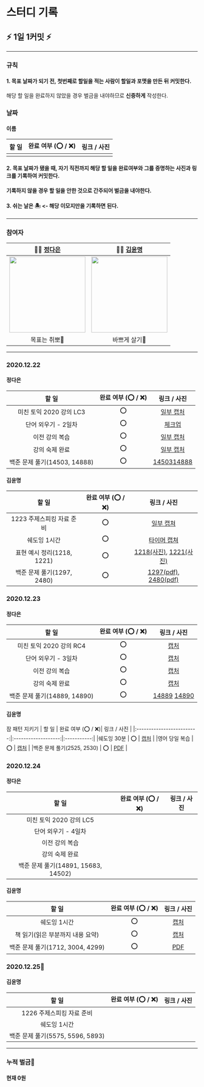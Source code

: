# 스터디 기록

## :zap: 1일 1커밋 :zap:


---

### 규칙
#### 1. 목표 날짜가 되기 전, 첫번째로 할일을 적는 사람이 할일과 포맷을 만든 뒤 커밋한다.
 해당 할 일을 완료하지 않았을 경우 벌금을 내야하므로 **신중하게** 작성한다.

### 날짜

#### 이름

| 할 일 | 완료 여부 (⭕ / ❌) | 링크 / 사진 |
|:-----:| ------------------- |:-----------:|
|       |                     |             |


#### 2. 목표 날짜가 됐을 때, 자기 직전까지 해당 할 일을 완료여부와 그를 증명하는 사진과 링크를 기록하여 커밋한다.
#### 기록하지 않을 경우 할 일을 안한 것으로 간주되어 벌금을 내야한다.

#### 3. 쉬는 날은 🏝 <- 해당 이모지만을 기록하면 된다.

---

### 참여자

| 👩‍💻 [정다은](https://github.com/jeongdaeun98) | 👩‍💻 [김윤명](https://github.com/yoonmyung)  |
|:-----------------------------------------------:|:---------------------------------------------:|
|  <img src="https://i.imgur.com/G2JU8YL.png" width="200" />  | <img src="https://i.imgur.com/efczYmh.png" width="200" /> |
|                  목표는 취뽀🌟                  |                 바쁘게 살기:tada:                   |



---

### 2020.12.22

#### 정다은
|            할 일             | 완료 여부 (⭕ / ❌) |                                                   링크 / 사진                                                   |
|:----------------------------:|:-------------------:|:---------------------------------------------------------------------------------------------------------------:|
|   미친 토익 2020 강의 LC3    |         ⭕          |                                  [일부 캡처](https://i.imgur.com/yZ1rPwk.jpg)                                   |
|     단어 외우기 - 2일차      |         ⭕          | [체크업](https://user-images.githubusercontent.com/25525648/102910063-4611a000-44bd-11eb-8209-7ee476907745.png) |
|        이전 강의 복습        |         ⭕          |                                  [일부 캡처](https://i.imgur.com/VH9gsnz.jpg)                                   |
|        강의 숙제 완료        |         ⭕          |                                  [일부 캡처](https://i.imgur.com/P582wzj.jpg)                                   |
| 백준 문제 풀기(14503, 14888) |         ⭕          |                [14503](https://daewoony.tistory.com/73)[14888](https://daewoony.tistory.com/74)                 |

#### 김윤명
|           할 일            | 완료 여부 (⭕ / ❌) |                                                                                                               링크 / 사진                                                                                                                |
|:--------------------------:|:-------------------:|:----------------------------------------------------------------------------------------------------------------------------------------------------------------------------------------------------------------------------------------:|
| 1223 주제스피킹 자료 준비  |         ⭕          |                                                            [일부 캡쳐](https://user-images.githubusercontent.com/40621689/102898171-76047780-44ac-11eb-8633-4fb57f599c21.PNG)                                                            |
|        쉐도잉 1시간        |         ⭕          |                                                           [타이머 캡쳐](https://user-images.githubusercontent.com/40621689/102898178-7735a480-44ac-11eb-91ee-6dcee97aa960.png)                                                           |
| 표현 예시 정리(1218, 1221) |         ⭕          | [1218(사진)](https://user-images.githubusercontent.com/40621689/102898182-7866d180-44ac-11eb-9a50-cb6f4d650f9f.PNG), [1221(사진)](https://user-images.githubusercontent.com/40621689/102898181-77ce3b00-44ac-11eb-9978-70aade320f21.PNG) |
| 백준 문제 풀기(1297, 2480) |         ⭕          |                                      [1297(pdf)](https://github.com/yoonmyung/mad-study/files/5730312/_1297_TV_.pdf), [2480(pdf)](https://github.com/yoonmyung/mad-study/files/5730313/_2480__.pdf)                                      |

### 2020.12.23

#### 정다은

|            할 일             | 완료 여부 (⭕ / ❌) |                                                        링크 / 사진                                                        |
|:----------------------------:|:-------------------:|:-------------------------------------------------------------------------------------------------------------------------:|
|   미친 토익 2020 강의 RC4    |         ⭕          |                                          [캡처](https://i.imgur.com/eahX52a.png)                                          |
|     단어 외우기 - 3일차      |         ⭕          |                                            [캡처](https://ifh.cc/g/ld959D.jpg)                                            |
|        이전 강의 복습        |         ⭕          |                                            [캡처](https://ifh.cc/g/bZ8r2y.jpg)                                            |
|        강의 숙제 완료        |         ⭕          |                                            [캡처](https://ifh.cc/g/WVCxDP.jpg)                                            |
| 백준 문제 풀기(14889, 14890) |         ⭕          | [14889](https://github.com/jeongdaeun98/algorithm/blob/master/2020/20122301.cpp) [14890](https://daewoony.tistory.com/75) |

#### 김윤명
잠 패턴 지키기
| 할 일                     | 완료 여부 (⭕ / ❌)| 링크 / 사진  |
|:-------------------------:|:-------------------:|:-----------:|
|쉐도잉 30분                |         ⭕          |   [캡처](https://user-images.githubusercontent.com/40621689/103037338-f4494280-45ae-11eb-946c-4cd34cc989e0.png)  |
|영어 당일 복습             |         ⭕          |   [캡처](https://user-images.githubusercontent.com/40621689/103036819-ef37c380-45ad-11eb-9da4-5787a4be79a8.PNG)  |
|백준 문제 풀기(2525, 2530) |         ⭕          |   [PDF](https://github.com/yoonmyung/mad-study/files/5737127/201223.pdf)   |


### 2020.12.24

#### 정다은

|            할 일             | 완료 여부 (⭕ / ❌) |                                                        링크 / 사진                                                        |
|:----------------------------:|:-------------------:|:-------------------------------------------------------------------------------------------------------------------------:|
|   미친 토익 2020 강의 LC5    |                  |                                          []()                                          |
|     단어 외우기 - 4일차      |                   |                                            []()                                            |
|        이전 강의 복습        |                   |                                            []()                                            |
|        강의 숙제 완료        |                   |                                            []()                                            |
| 백준 문제 풀기(14891, 15683, 14502) |                   | []() []() []()  |

#### 김윤명

| 할 일                          | 완료 여부 (⭕ / ❌)| 링크 / 사진  |
|:------------------------------:|:-------------------:|:------------:|
|쉐도잉 1시간                     |        ⭕          |[캡처](https://user-images.githubusercontent.com/40621689/103092191-d379ff00-4639-11eb-8e41-e176ad5a44a8.png)|
|책 읽기(읽은 부분까지 내용 요약) |        ⭕           |[캡처](https://user-images.githubusercontent.com/40621689/103092196-d4ab2c00-4639-11eb-9890-d13a957d5296.png)|
|백준 문제 풀기(1712, 3004, 4299) |        ⭕           |[PDF](https://github.com/yoonmyung/mad-study/files/5739765/201224_.pdf)|


### 2020.12.25:santa:

#### 김윤명

| 할 일                          | 완료 여부 (⭕ / ❌)| 링크 / 사진   |
|:------------------------------:|:-------------------:|:-------------:|
|1226 주제스피킹 자료 준비       |                      |              |
|쉐도잉 1시간                    |                      |              |
|백준 문제 풀기(5575, 5596, 5893)|                      |              |


---

### 누적 벌금:money_with_wings: 

#### 현재 0원
